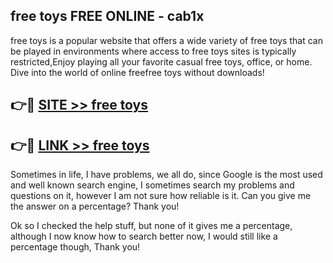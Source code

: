 ## free toys FREE ONLINE - cab1x

free toys is a popular website that offers a wide variety of free toys that can be played in environments where access to free toys sites is typically restricted,Enjoy playing all your favorite casual free toys, office, or home. Dive into the world of online freefree toys without downloads!

## 👉🔴 [SITE >> free toys](http://news.freeplayer.one?title=free_toys&ref=FRRE)

## 👉🔴 [LINK >> free toys](http://news.freeplayer.one?title=free_toys&ref=FREE)

Sometimes in life, I have problems, we all do, since Google is the most used and well known search engine, I sometimes search my problems and questions on it, however I am not sure how reliable is it. Can you give me the answer on a percentage? Thank you!

Ok so I checked the help stuff, but none of it gives me a percentage, although I now know how to search better now, I would still like a percentage though, Thank you!